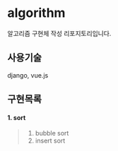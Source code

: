 # algorithm
알고리즘 구현체 작성 리포지토리입니다.

## 사용기술
django, vue.js

## 구현목록
#### 1. sort
> 1. bubble sort 
> 2. insert sort
